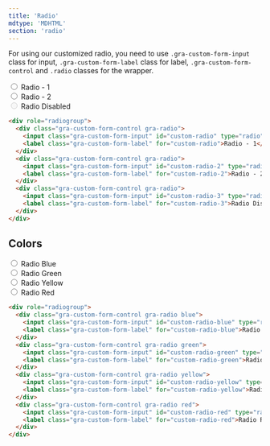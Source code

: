 ```yaml
---
title: 'Radio'
mdtype: 'MDHTML'
section: 'radio'
---
```


For using our customized radio, you need to use `.gra-custom-form-input` class for input, `.gra-custom-form-label` class for label, `.gra-custom-form-control` and `.radio` classes for the wrapper.


<div class="gra-doc-s-wrapper">
  <div class="radio-group" role="radiogroup">
    <div class="gra-custom-form-control gra-radio">
      <input class="gra-custom-form-input" id="custom-radio" type="radio" name="radio-c"/>
      <label class="gra-custom-form-label" for="user-content-custom-radio">Radio - 1</label>
    </div>
    <div class="gra-custom-form-control gra-radio">
      <input class="gra-custom-form-input" id="custom-radio-2" type="radio" name="radio-c" />
      <label class="gra-custom-form-label" for="user-content-custom-radio-2">Radio - 2</label>
    </div>
    <div class="gra-custom-form-control gra-radio">
      <input class="gra-custom-form-input" id="custom-radio-3" type="radio" name="radio-c" disabled/>
      <label class="gra-custom-form-label" for="user-content-custom-radio-3">Radio Disabled</label>
    </div>
  </div>
</div>

```html
<div role="radiogroup">
  <div class="gra-custom-form-control gra-radio">
    <input class="gra-custom-form-input" id="custom-radio" type="radio" name="radio-c"/>
    <label class="gra-custom-form-label" for="custom-radio">Radio - 1</label>
  </div>
  <div class="gra-custom-form-control gra-radio">
    <input class="gra-custom-form-input" id="custom-radio-2" type="radio" name="radio-c" />
    <label class="gra-custom-form-label" for="custom-radio-2">Radio - 2</label>
  </div>
  <div class="gra-custom-form-control gra-radio">
    <input class="gra-custom-form-input" id="custom-radio-3" type="radio" name="radio-c" disabled/>
    <label class="gra-custom-form-label" for="custom-radio-3">Radio Disabled</label>
  </div>
</div>
```

## Colors

<div class="gra-doc-s-wrapper">
  <div class="radio-group" role="radiogroup">
    <div class="gra-custom-form-control gra-radio blue">
      <input class="gra-custom-form-input" id="custom-radio-blue" type="radio" name="radio-a"/>
      <label class="gra-custom-form-label" for="user-content-custom-radio-blue">Radio Blue</label>
    </div>
    <div class="gra-custom-form-control gra-radio green">
      <input class="gra-custom-form-input" id="custom-radio-green" type="radio" name="radio-a" />
      <label class="gra-custom-form-label" for="user-content-custom-radio-green">Radio Green</label>
    </div>
    <div class="gra-custom-form-control gra-radio yellow">
      <input class="gra-custom-form-input" id="custom-radio-yellow" type="radio" name="radio-a"/>
      <label class="gra-custom-form-label" for="user-content-custom-radio-yellow">Radio Yellow</label>
    </div>
    <div class="gra-custom-form-control gra-radio red">
      <input class="gra-custom-form-input" id="custom-radio-red" type="radio" name="radio-a"/>
      <label class="gra-custom-form-label" for="user-content-custom-radio-red">Radio Red</label>
    </div>
  </div>
</div>

```html
<div role="radiogroup">
  <div class="gra-custom-form-control gra-radio blue">
    <input class="gra-custom-form-input" id="custom-radio-blue" type="radio" name="radio-color" />
    <label class="gra-custom-form-label" for="custom-radio-blue">Radio Blue</label>
  </div>
  <div class="gra-custom-form-control gra-radio green">
    <input class="gra-custom-form-input" id="custom-radio-green" type="radio" name="radio-color" />
    <label class="gra-custom-form-label" for="custom-radio-green">Radio Green</label>
  </div>
  <div class="gra-custom-form-control gra-radio yellow">
    <input class="gra-custom-form-input" id="custom-radio-yellow" type="radio" name="radio-color"/>
    <label class="gra-custom-form-label" for="custom-radio-yellow">Radio Yellow</label>
  </div>
  <div class="gra-custom-form-control gra-radio red">
    <input class="gra-custom-form-input" id="custom-radio-red" type="radio" name="radio-color"/>
    <label class="gra-custom-form-label" for="custom-radio-red">Radio Red</label>
  </div>
</div>
```
